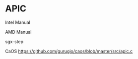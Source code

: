# APIC 

Intel Manual 

AMD Manual 

sgx-step 

CaOS
https://github.com/gurugio/caos/blob/master/src/apic.c



